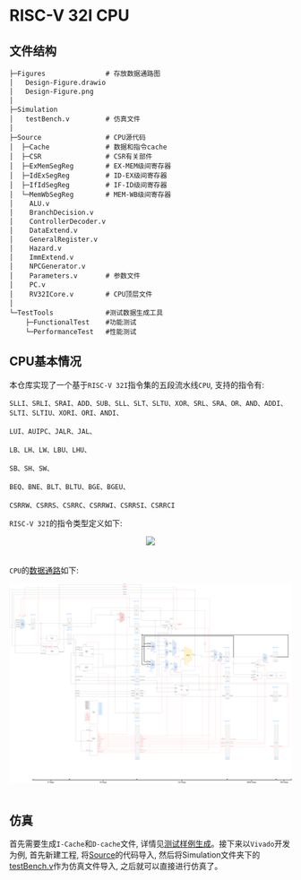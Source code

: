 # RISC-V 32I CPU

## 文件结构

```
├─Figures               # 存放数据通路图
│   Design-Figure.drawio
│   Design-Figure.png
│
├─Simulation        
│   testBench.v         # 仿真文件
│
├─Source                # CPU源代码
│  ├─Cache              # 数据和指令cache
│  ├─CSR                # CSR有关部件
│  ├─ExMemSegReg        # EX-MEM级间寄存器
│  ├─IdExSegReg         # ID-EX级间寄存器
│  ├─IfIdSegReg         # IF-ID级间寄存器
│  └─MemWbSegReg        # MEM-WB级间寄存器
│    ALU.v          
│    BranchDecision.v
│    ControllerDecoder.v
│    DataExtend.v
│    GeneralRegister.v
│    Hazard.v
│    ImmExtend.v
│    NPCGenerator.v
│    Parameters.v       # 参数文件
│    PC.v
│    RV32ICore.v        # CPU顶层文件
│
└─TestTools             #测试数据生成工具
    ├─FunctionalTest    #功能测试
    └─PerformanceTest   #性能测试
```

## CPU基本情况

本仓库实现了一个基于`RISC-V 32I`指令集的五段流水线`CPU`, 支持的指令有:

```
SLLI、SRLI、SRAI、ADD、SUB、SLL、SLT、SLTU、XOR、SRL、SRA、OR、AND、ADDI、SLTI、SLTIU、XORI、ORI、ANDI、

LUI、AUIPC、JALR、JAL、

LB、LH、LW、LBU、LHU、

SB、SH、SW、

BEQ、BNE、BLT、BLTU、BGE、BGEU、

CSRRW、CSRRS、CSRRC、CSRRWI、CSRRSI、CSRRCI
```

`RISC-V 32I`的指令类型定义如下:

<div align=center>
<img src="./Figures/instruction_type.png" width=80%/>
</div>
</br>

`CPU`的[数据通路](./Figures/Design-Figure.png)如下:

<div align=center>
<img src="./Figures/Design-Figure.png" width=100%/>
</div>
</br>

## 仿真

首先需要生成`I-Cache`和`D-cache`文件, 详情见[测试样例生成](./TestTools/README.md)。接下来以`Vivado`开发为例, 首先新建工程, 将[Source](./Source)的代码导入, 然后将Simulation文件夹下的[testBench.v](./Simulation/testBench.v)作为仿真文件导入, 之后就可以直接进行仿真了。